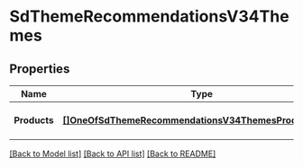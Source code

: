 # SdThemeRecommendationsV34Themes

## Properties
Name | Type | Description | Notes
------------ | ------------- | ------------- | -------------
**Products** | [**[]OneOfSdThemeRecommendationsV34ThemesProductsItems**](.md) | A list of contextual targeting theme recommendations. | [optional] [default to null]

[[Back to Model list]](../README.md#documentation-for-models) [[Back to API list]](../README.md#documentation-for-api-endpoints) [[Back to README]](../README.md)

